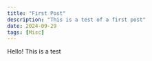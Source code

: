 ```yaml
---
title: "First Post"
description: "This is a test of a first post"
date: 2024-09-29
tags: [Misc]
---
```


Hello! This is a test
